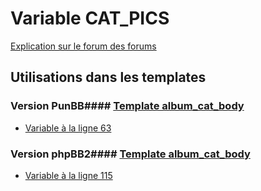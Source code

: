 # Variable CAT_PICS
[Explication sur le forum des forums](http://forum.forumactif.com/t294113-listing-des-variables#CAT_PICS)
## Utilisations dans les templates
### Version PunBB#### [Template album_cat_body](punbb/album_cat_body.md)
* [Variable à la ligne 63](../punbb/album_cat_body.tpl#L63)
### Version phpBB2#### [Template album_cat_body](subsilver/album_cat_body.md)
* [Variable à la ligne 115](../subsilver/album_cat_body.tpl#L115)